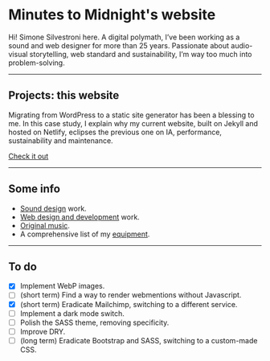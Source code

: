 # Minutes to Midnight's website

Hi! Simone Silvestroni here. A digital polymath, I’ve been working as a sound and web designer for more than 25 years.
Passionate about audio-visual storytelling, web standard and sustainability, I’m way too much into problem-solving.

---

## Projects: this website

Migrating from WordPress to a static site generator has been a blessing to me. In this case study, I explain why my current website, built on Jekyll and hosted on Netlify, eclipses the previous one on IA, performance, sustainability and maintenance.

[Check it out](https://minutestomidnight.co.uk/projects/web-design/minutes-to-midnight/)

---

## Some info

- [Sound design](https://minutestomidnight.co.uk/projects/#sound-design) work.
- [Web design and development](https://minutestomidnight.co.uk/projects/#web-design/) work.
- [Original music](https://minutestomidnight.co.uk/music/).
- A comprehensive list of my [equipment](https://minutestomidnight.co.uk/uses/).

---

## To do

- [x] Implement WebP images.
- [ ] (short term) Find a way to render webmentions without Javascript.
- [x] (short term) Eradicate Mailchimp, switching to a different service.
- [ ] Implement a dark mode switch.
- [ ] Polish the SASS theme, removing specificity.
- [ ] Improve DRY.
- [ ] (long term) Eradicate Bootstrap and SASS, switching to a custom-made CSS.
